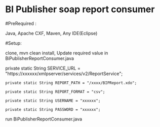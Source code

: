 # BI Publisher soap report consumer

#PreRequired :

Java,
Apache CXF,
Maven,
Any IDE(Eclipse)

#Setup:

clone, 
mvn clean install,
Update required value in BiPublisherReportConsumer.java 

private static String SERVICE_URL = "https://xxxxxx/xmlpserver/services/v2/ReportService";

	private static String REPORT_PATH = "/xxxx/BIPReport.xdo";

	private static String REPORT_FORMAT = "csv";

	private static String USERNAME = "xxxxxx";

	private static String PASSWORD = "xxxxxx";
  
run BiPublisherReportConsumer.java 
